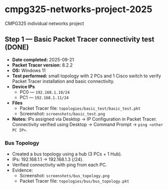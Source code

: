 # cmpg325-networks-project-2025
CMPG325 individual networks project
## Step 1 — Basic Packet Tracer connectivity test (DONE)

- **Date completed:** 2025-09-21
- **Packet Tracer version:** 8.2.2
- **OS:** Windows 11
- **Test performed:** small topology with 2 PCs and 1 Cisco switch to verify Packet Tracer installation and basic connectivity.
- **Device IPs**
  - PC0 — `192.168.1.10/24`
  - PC1 — `192.168.1.11/24`
- **Files**
  - Packet Tracer file: `topologies/basic_test/basic_test.pkt`
  - Screenshot: `screenshots/basic_test.png`
- **Notes:** IPs assigned via Desktop → IP Configuration in Packet Tracer. Connectivity verified using Desktop → Command Prompt → `ping <other PC IP>`.
### Bus Topology
- Created a bus topology using a hub (3 PCs + 1 Hub).
- IPs: 192.168.1.1 → 192.168.1.3 (/24).
- Verified connectivity with ping from each PC.
- Evidence:
  - Screenshot: `screenshots/bus_topology.png`
  - Packet Tracer file: `topologies/bus/bus_topology.pkt`
